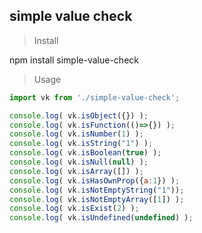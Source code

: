 ## simple value check
> Install

npm install simple-value-check

> Usage

```javascript
import vk from './simple-value-check';

console.log( vk.isObject({}) );
console.log( vk.isFunction(()=>{}) );
console.log( vk.isNumber(1) );
console.log( vk.isString("1") );
console.log( vk.isBoolean(true) );
console.log( vk.isNull(null) );
console.log( vk.isArray([]) );
console.log( vk.isHasOwnProp({a:1}) );
console.log( vk.isNotEmptyString("1"));
console.log( vk.isNotEmptyArray([1]) );
console.log( vk.isExist(2) );
console.log( vk.isUndefined(undefined) );

```


